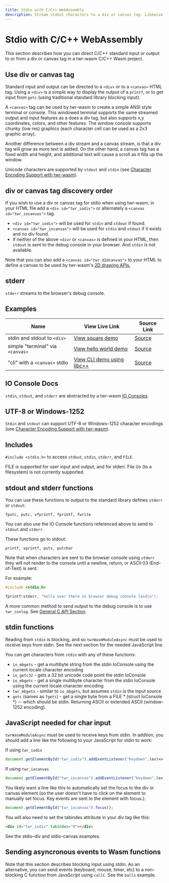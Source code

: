 ```yaml
---
title: Stdio with C/C++ WebAssembly
description: Stream stdout characters to a div or canvas tag. Likewise input from stdin. Configure a canvas tag as a terminal-console. With twr-wasm lib.
---
```


# Stdio with C/C++ WebAssembly
This section describes how you can direct C/C++ standard input or output to or from a div or canvas tag in a twr-wasm C/C++ Wasm project.

## Use div or canvas tag
Standard input and output can be directed to a `<div>` or to a `<canvas>` HTML tag.  Using a `<div>` is a simple way to display the output of a `printf`, or to get input from `getc` (using traditional standard library blocking input). 

A `<canvas>` tag can be used by twr-wasm to create a simple ANSI style terminal or console.  This windowed terminal supports the same streamed output and input features as a does a div tag, but also supports x,y coordinates, colors, and other features. The window console supports chunky (low res) graphics (each character cell can be used as a 2x3 graphic array). 

Another difference between a div stream and a canvas stream, is that a div tag will grow as more text is added.  On the other hand, a canvas tag has a fixed width and height, and additional text will cause a scroll as it fills up the window.

Unicode characters are supported by `stdout` and `stdin` (see [Character Encoding Support with twr-wasm](charencoding.md)).

## div or canvas tag discovery order
If you wish to use a div or canvas tag for stdio when using twr-wasm, in your HTML file add a `<div id="twr_iodiv">` or alternately a `<canvas id="twr_iocanvas">` tag.

- `<div id="twr_iodiv">` will be used for `stdin` and `stdout` if found.
- `<canvas id="twr_iocanvas">` will be used for `stdin` and `stdout` if it exists and no div found. 
- if neither of the above `<div>` or `<canvas>` is defined in your HTML, then `stdout` is sent to the debug console in your browser. And `stdin` is not available.

Note that you can also add a `<canvas id="twr_d2dcanvas">` to your HTML to define a canvas to be used by twr-wasm's [2D drawing APIs.](../api/api-c-d2d.md)

## stderr
`stderr` streams to the browser's debug console.

## Examples

| Name | View Live Link | Source Link |
| --------- | ------------ | ----------- |
| stdin and stdout to `<div>` | [View square demo](/examples/dist/stdio-div/index.html) | [Source](https://github.com/twiddlingbits/twr-wasm/tree/main/examples/stdio-div) |
|simple "terminal" via `<canvas>`|[View hello world demo](/examples/dist/stdio-canvas/index.html)|[Source](https://github.com/twiddlingbits/twr-wasm/tree/main/examples/stdio-canvas)|
|"cli" with a `<canvas>` stdio|[View CLI demo using libc++](/examples/dist/tests-user/index.html)|[Source](https://github.com/twiddlingbits/twr-wasm/tree/main/examples/tests-user)|

## IO Console Docs

`stdin`,  `stdout`, and `stderr` are abstracted by a twr-wasm [IO Consoles](../api/api-c-con.md).

## UTF-8 or Windows-1252
`Stdin` and `stdout` can support UTF-8 or Windows-1252 character encodings (see [Character Encoding Support with twr-wasm](charencoding.md)).

## Includes

`#include <stdio.h>` to access `stdout`, `stdin`, `stderr`, and `FILE`.

FILE is supported for user input and output, and for stderr.  File i/o (to a filesystem) is not currently supported.

## stdout and stderr functions
You can use these functions to output to the standard library defines `stderr` or `stdout`:
~~~
fputc, putc, vfprintf, fprintf, fwrite
~~~

You can also use the IO Console functions referenced above to send to `stdout` and `stderr`.

These functions go to stdout:
~~~
printf, vprintf, puts, putchar
~~~

Note that when characters are sent to the browser console using `stderr` they will not render to the console until a newline, return, or ASCII 03 (End-of-Text) is sent.

For example:
~~~c
#include <stdio.h>

fprintf(stderr, "hello over there in browser debug console land\n");
~~~

A more common method to send output to the debug console is to use `twr_conlog`. See [General C API Section](../api/api-c-general.md).

## stdin functions
Reading from `stdin` is blocking, and so `twrWasmModuleAsync` must be used to receive keys from stdin. See the next section for the needed JavaScript line.

You can get characters from `stdin` with any of these functions:

- `io_mbgets` - get a multibyte string from the stdin IoConsole using the current locale character encoding 
- `io_getc32` - gets a 32 bit unicode code point the stdin IoConsole
- `io_mbgetc` - get a single multibyte character from the stdin IoConsole using the current locale character encoding
- `twr_mbgets` - similar to `io_mbgets`,  but assumes `stdin` is the input source
- `getc` (sames as `fgetc`) - get a single byte from a FILE * (struct IoConsole *) -- which should be stdin.  Returning ASCII or extended ASCII (window-1252 encoding).

## JavaScript needed for char input
 `twrWasmModuleAsync` must be used to receive keys from stdin.  In addtion, you should add a line like the following to your JavaScript for stdin to work:

If using `twr_iodiv`
~~~js
document.getElementById("twr_iodiv").addEventListener("keydown",(ev)=>{amod.keyDownDiv(ev)});
~~~

If using `twr_iocanvas`
~~~js
document.getElementById("twr_iocanvas").addEventListener("keydown",(ev)=>{amod.keyDownCanvas(ev)});
~~~

You likely want a line like this to automatically set the focus to the div or canvas element (so the user doesn't have to click on the element to manually set focus.  Key events are sent to the element with focus.):

~~~js
document.getElementById("twr_iocanvas").focus();
~~~

You will also need to set the tabindex attribute in your div tag like this:

~~~html
<div id="twr_iodiv" tabindex="0"></div>
~~~

See the stdio-div and stdio-canvas examples.

## Sending asyncronous  events to Wasm functions
Note that this section describes blocking input using stdin.  As an alternative, you can send events (keyboard, mouse, timer, etc) to a non-blocking C function from JavaScript using `callC`.  See the `balls` example.



